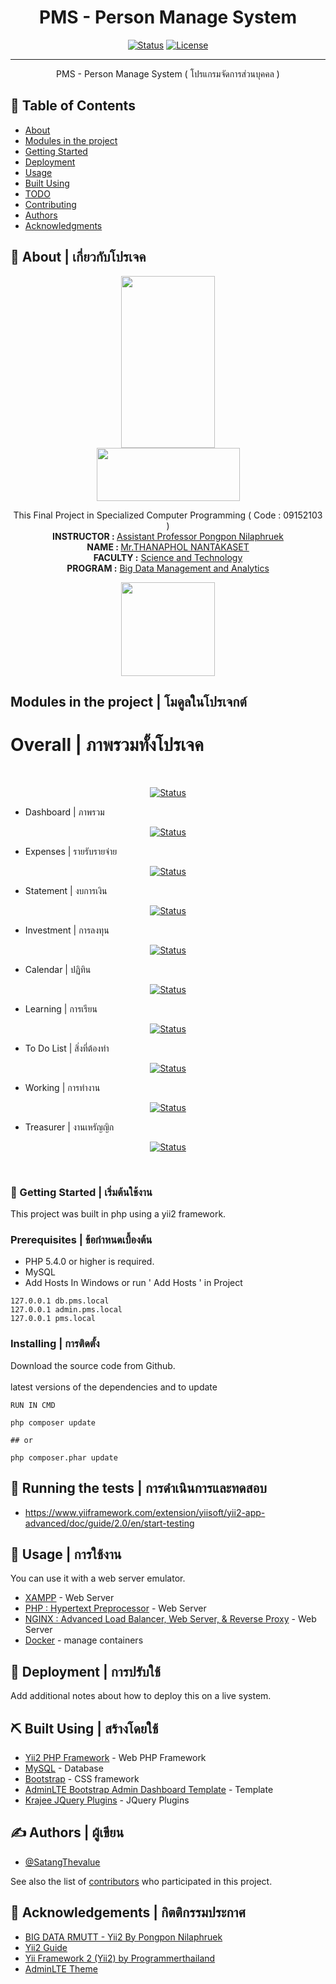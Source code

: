 <h1 align="center"><b>PMS</b> - Person Manage System</h1>

<div align="center">

[![Status](https://img.shields.io/badge/build-passing-brightgreen)]()
[![License](https://img.shields.io/badge/License-BSD_2--Clause-blue.svg)](https://opensource.org/licenses/BSD-3-Clause)

</div>

---

<p align="center"> 
      PMS - Person Manage System ( โปรแกรมจัดการส่วนบุคคล )<br>
</p>

## 📝 Table of Contents

- [About](#about)
- [Modules in the project](#modules)
- [Getting Started](#getting_started)
- [Deployment](#deployment)
- [Usage](#usage)
- [Built Using](#built_using)
- [TODO](../TODO.md)
- [Contributing](../CONTRIBUTING.md)
- [Authors](#authors)
- [Acknowledgments](#acknowledgement)

## 🧐 About | เกี่ยวกับโปรเจค <a name = "about"></a>

<div align="center">
<img src="https://upload.wikimedia.org/wikipedia/th/thumb/a/af/RMUTTLOGO.png/150px-RMUTTLOGO.png"  width="150" height="275"><br>
<img src="https://upload.wikimedia.org/wikipedia/th/thumb/6/63/RMUTT-logo-01.png/230px-RMUTT-logo-01.png"  width="229" height="85">

This Final Project in Specialized Computer Programming ( Code : 09152103 )<br>
<b>INSTRUCTOR : </b>[Assistant Professor Pongpon Nilaphruek](https://www.linkedin.com/in/pongpon-nilaphruek-01a30335/)<br>
<b>NAME :	</b>[Mr.THANAPHOL NANTAKASET](https://www.linkedin.com/in/satangthevalue/)<br>
<b>FACULTY :</b>	[Science and Technology](https://www.sci.rmutt.ac.th/)<br>
<b>PROGRAM :</b>	[Big Data Management and Analytics](https://www.bigdata.rmutt.ac.th/) <br>

<img src="https://scontent.fbkk29-8.fna.fbcdn.net/v/t39.30808-6/294737392_391632463063442_5752770952954949927_n.jpg?_nc_cat=105&ccb=1-7&_nc_sid=09cbfe&_nc_eui2=AeFdsBJs34R9Fhl9LuQwZqbq14dEbj9I16XXh0RuP0jXpbO4NmAXtTf_Mu99cEInhTyyKHpN8DS0quVBQjlZ4E2a&_nc_ohc=-YxxJy3oAwsAX_kFJWP&_nc_ht=scontent.fbkk29-8.fna&oh=00_AfC5Q-4u6WSD175-o1_YSi5o5qnoaG04cQJuNvytcRHZ6A&oe=644714CA"  width="150" height="150">
</div>

##  Modules in the project | โมดูลในโปรเจกต์ <a name = "modules"></a><br>
 <h1> Overall | ภาพรวมทั้งโปรเจค </h1><br>
 <div align="center">
 
[![Status](https://progress-bar.dev/10/?title=progress&width=500&width=300)]()
<br></div>
 - Dashboard | ภาพรวม <br>
 <div align="center">
 
[![Status](https://progress-bar.dev/10/?title=progress&width=500&width=300)]()
<br></div>

 - Expenses | รายรับรายจ่าย <br>
  <div align="center">
 
[![Status](https://progress-bar.dev/100/?title=progress&width=500&width=300)]()
<br></div>

 - Statement | งบการเงิน<br>
  <div align="center">
 
[![Status](https://progress-bar.dev/0/?title=progress&width=500&width=300)]()
<br></div>

 - Investment | การลงทุน<br>
  <div align="center">
 
[![Status](https://progress-bar.dev/100/?title=progress&width=500&width=300)]()
<br></div>

 - Calendar | ปฏิทิน<br>
  <div align="center">
 
[![Status](https://progress-bar.dev/0/?title=progress&width=500&width=300)]()
<br></div>

 - Learning | การเรียน<br>
  <div align="center">
 
[![Status](https://progress-bar.dev/0/?title=progress&width=500&width=300)]()
<br></div>

 - To Do List | สิ่งที่ต้องทำ<br>
  <div align="center">
 
[![Status](https://progress-bar.dev/100/?title=progress&width=500&width=300)]()
<br></div>

 - Working | การทำงาน<br>
  <div align="center">
 
[![Status](https://progress-bar.dev/0/?title=progress&width=500&width=300)]()
<br></div>

 - Treasurer | งานเหรัญญิก<br>
  <div align="center">
 
[![Status](https://progress-bar.dev/0/?title=progress&width=500&width=300)]()
<br></div>
<br>
### 🏁 Getting Started | เริ่มต้นใช้งาน <a name = "getting_started"></a>

This project was built in php using a yii2 framework. 

### Prerequisites | ข้อกำหนดเบื้องต้น

 - PHP 5.4.0 or higher is required.
 - MySQL
 - Add Hosts In Windows or run ' Add Hosts ' in Project
```
127.0.0.1 db.pms.local
127.0.0.1 admin.pms.local
127.0.0.1 pms.local
```

### Installing | การติดตั้ง

Download the source code from Github.<br><br>
latest versions of the dependencies and to update 
```
RUN IN CMD

php composer update

## or

php composer.phar update
```

## 🔧 Running the tests | การดำเนินการและทดสอบ <a name = "tests"></a>

  - https://www.yiiframework.com/extension/yiisoft/yii2-app-advanced/doc/guide/2.0/en/start-testing

## 🎈 Usage | การใช้งาน <a name="usage"></a>

You can use it with a web server emulator.<br>
 - [XAMPP](https://www.apachefriends.org/) - Web Server 
 - [PHP : Hypertext Preprocessor](https://www.php.net/) - Web Server 
 - [NGINX : Advanced Load Balancer, Web Server, & Reverse Proxy](https://www.nginx.com/) - Web Server 
 - [Docker](https://www.docker.com/) - manage containers

## 🚀 Deployment | การปรับใช้ <a name = "deployment"></a>

Add additional notes about how to deploy this on a live system.

## ⛏️ Built Using | สร้างโดยใช้ <a name = "built_using"></a>

- [Yii2 PHP Framework](https://www.yiiframework.com/) - Web PHP Framework
- [MySQL](https://www.mysql.com/) - Database
- [Bootstrap](https://getbootstrap.com/) - CSS framework
- [AdminLTE Bootstrap Admin Dashboard Template](https://adminlte.io/) - Template
- [Krajee JQuery Plugins](https://plugins.krajee.com/) - JQuery Plugins

## ✍️ Authors | ผู้เขียน <a name = "authors"></a>

- [@SatangThevalue](https://github.com/SatangThevalue)

See also the list of [contributors](https://github.com/kylelobo/The-Documentation-Compendium/contributors) who participated in this project.

## 🎉 Acknowledgements | กิตติกรรมประกาศ <a name = "acknowledgement"></a>

- [BIG DATA RMUTT - Yii2 By Pongpon Nilaphruek](https://www.bigdata.rmutt.ac.th/?tag=yii2)
- [Yii2 Guide](https://www.yiiframework.com/doc/guide/2.0/en)
- [Yii Framework 2 (Yii2) by Programmerthailand](https://www.programmerthailand.com/tutorial/category/yii-framework-2-%28yii2%29/1)
- [AdminLTE Theme](https://www.programmerthailand.com/tutorial/view/extension-%E0%B8%81%E0%B8%B2%E0%B8%A3%E0%B8%95%E0%B8%B4%E0%B8%94%E0%B8%95%E0%B8%B1%E0%B9%89%E0%B8%87%E0%B9%81%E0%B8%A5%E0%B8%B0%E0%B8%AA%E0%B8%A3%E0%B9%89%E0%B8%B2%E0%B8%87-theme-%E0%B8%94%E0%B9%89%E0%B8%A7%E0%B8%A2-yii2-adminlte-theme/94)